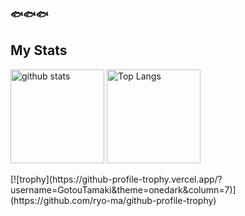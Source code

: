 ### 🐟🐟🐟
## My Stats
<p align="left"> 
  <img alt="github stats" height="150px" src="https://github-readme-stats.vercel.app/api?username=GotouTamaki&theme=onedark&show_icons=ture" />
  <img alt="Top Langs" height="150px" src="https://github-readme-stats.vercel.app/api/top-langs/?username=ryo-ma&layout=compact&show_icons=true&theme=onedark" />  
</p>
[![trophy](https://github-profile-trophy.vercel.app/?username=GotouTamaki&theme=onedark&column=7)](https://github.com/ryo-ma/github-profile-trophy)
<!--
**GotouTamaki/GotouTamaki** is a ✨ _special_ ✨ repository because its `README.md` (this file) appears on your GitHub profile.

Here are some ideas to get you started:

- 🔭 I’m currently working on ...
- 🌱 I’m currently learning ...
- 👯 I’m looking to collaborate on ...
- 🤔 I’m looking for help with ...
- 💬 Ask me about ...
- 📫 How to reach me: ...
- 😄 Pronouns: ...
- ⚡ Fun fact: ...
-->
